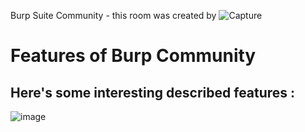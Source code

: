 Burp Suite Community - this room was created by ![Capture](https://user-images.githubusercontent.com/112873207/220845781-c4677d8d-71df-4792-aff2-f04eb0eb7f57.PNG)

# Features of Burp Community

## Here's some interesting described features : 

![image](https://user-images.githubusercontent.com/112873207/220860549-aaddbc12-3bb2-40f0-a93e-85256172cf4e.png)


